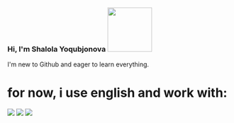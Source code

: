 ### Hi, I'm Shalola Yoqubjonova <img src="https://media2.giphy.com/media/gM5qFksULw54NMWyry/giphy.gif?cid=ecf05e477mpmm8i6q49kmw9npj8z3ltb95358v6yz7dasvao&ep=v1_stickers_search&rid=giphy.gif&ct=s" width="100px">
I'm new to Github and eager to learn everything.<br>
<h1>for now, i use english and work with:</h1>
<img src="https://assets.stickpng.com/images/5847f5bdcef1014c0b5e489c.png">
<img src="https://cdn.freebiesupply.com/logos/large/2x/css3-logo-png-transparent.png">
<img src="https://1000logos.net/wp-content/uploads/2020/09/JavaScript-Logo.png">
